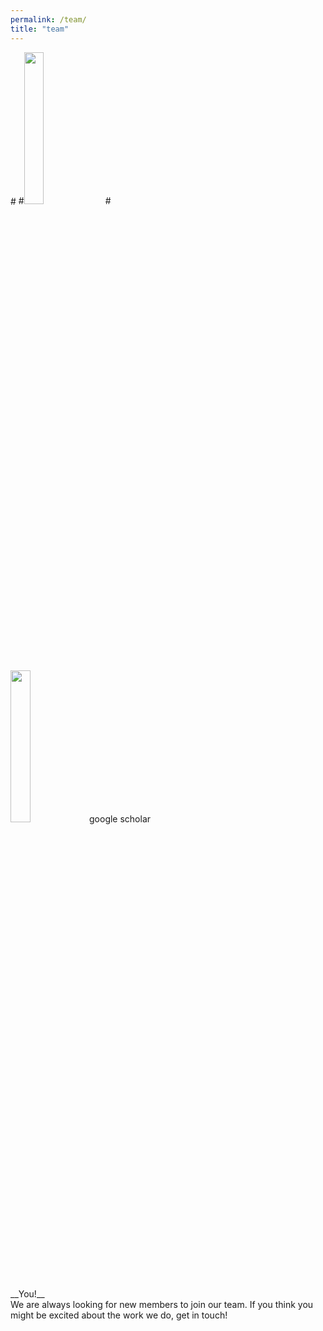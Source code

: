 ```yaml
---
permalink: /team/
title: "team"
---
```

#<left>
#<img src="monclalab/assets/images/Louise-Moncla-headshot.png" width="25%">
#</left>

<left>
<img src={{ site.baseurl }}{{ assets/images/Louise-Moncla-headshot.png }} width="25%>
<left>                                                                             
                                                                                 
__Principal Investigator__<br/>
Assistant Professor, Department of Pathobiology<br/>
School of Veterinary Medicine, University of Pennsylvania<br/>
[google scholar](https://scholar.google.com/citations?user=_myzKrwAAAAJ&hl=en)

<center>
<img src="">
</center>
__You!__<br/>
We are always looking for new members to join our team. If you think you might be excited about the work we do, get in touch! 
